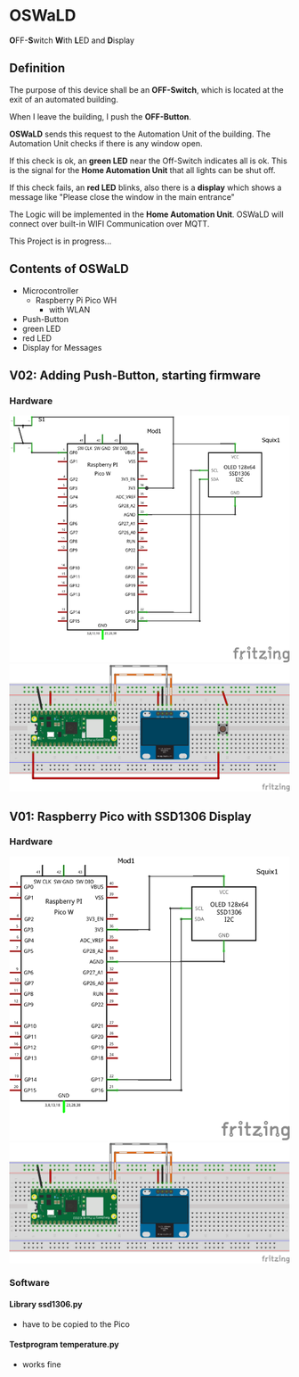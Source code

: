 # OSWaLD

**O**FF-**S**witch **W**ith **L**ED and **D**isplay

## Definition

The purpose of this device shall be an **OFF-Switch**, which is located at the exit of an automated building.

When I leave the building, I push the **OFF-Button**.

**OSWaLD** sends this request to the Automation Unit of the building. The Automation Unit checks if there is any window open.

If this check is ok, an **green LED** near the Off-Switch indicates all is ok. This is the signal for the **Home Automation Unit** that all lights can be shut off.

If this check fails, an **red LED** blinks, also there is a **display** which shows a message like "Please close the window in the main entrance"

The Logic will be implemented in the **Home Automation Unit**. OSWaLD will connect over built-in WIFI
Communication over MQTT.

This Project is in progress...

## Contents of OSWaLD

- Microcontroller
  - Raspberry Pi Pico WH
    - with WLAN
- Push-Button
- green LED
- red LED
- Display for Messages
## V02: Adding Push-Button, starting firmware
### Hardware

![schematic](schematics/OSWaLD_schematics_v02_Schaltplan.png)
![breadboard](schematics/OSWaLD_schematics_v02_Steckplatine.png)

## V01: Raspberry Pico with SSD1306 Display

### Hardware

![schematic](schematics/OSWaLD_schematics_v01_Schaltplan.png)
![breadboard](schematics/OSWaLD_schematics_v01_Steckplatine.png)

### Software

#### Library ssd1306.py

* have to be copied to the Pico

#### Testprogram temperature.py

- works fine
